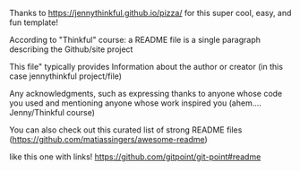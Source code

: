 Thanks to https://jennythinkful.github.io/pizza/ for this super cool, easy, and fun template! 

According to "Thinkful" course: a README file is a single paragraph describing the Github/site project

This file" typically provides Information about the author or creator (in this case jennythinkful project/file)

Any acknowledgments, such as expressing thanks to anyone whose code you used and mentioning anyone whose work inspired you (ahem.... Jenny/Thinkful course)

You can also check out this curated list of strong README files (https://github.com/matiassingers/awesome-readme)  

like this one with links!
https://github.com/gitpoint/git-point#readme
